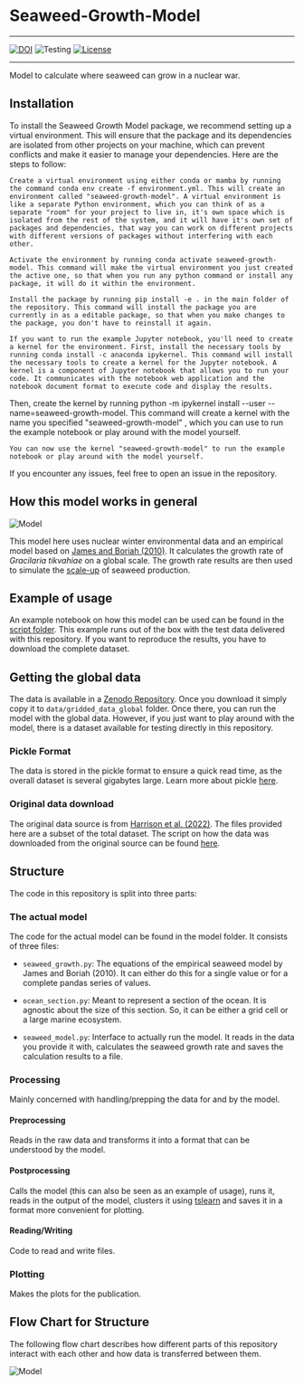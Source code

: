 # Seaweed-Growth-Model
---


[![DOI](https://zenodo.org/badge/DOI/10.5281/zenodo.6866654.svg)](https://doi.org/10.5281/zenodo.6866654)
![Testing](https://github.com/allfed/seaweed-growth-model/actions/workflows/testing.yml/badge.svg)
[![License](https://img.shields.io/badge/License-Apache_2.0-blue.svg)](https://opensource.org/licenses/Apache-2.0)

---
Model to calculate where seaweed can grow in a nuclear war. 

## Installation
To install the Seaweed Growth Model package, we recommend setting up a virtual environment. This will ensure that the package and its dependencies are isolated from other projects on your machine, which can prevent conflicts and make it easier to manage your dependencies. Here are the steps to follow:

    Create a virtual environment using either conda or mamba by running the command conda env create -f environment.yml. This will create an environment called "seaweed-growth-model". A virtual environment is like a separate Python environment, which you can think of as a separate "room" for your project to live in, it's own space which is isolated from the rest of the system, and it will have it's own set of packages and dependencies, that way you can work on different projects with different versions of packages without interfering with each other.

    Activate the environment by running conda activate seaweed-growth-model. This command will make the virtual environment you just created the active one, so that when you run any python command or install any package, it will do it within the environment.

    Install the package by running pip install -e . in the main folder of the repository. This command will install the package you are currently in as a editable package, so that when you make changes to the package, you don't have to reinstall it again.

    If you want to run the example Jupyter notebook, you'll need to create a kernel for the environment. First, install the necessary tools by running conda install -c anaconda ipykernel. This command will install the necessary tools to create a kernel for the Jupyter notebook. A kernel is a component of Jupyter notebook that allows you to run your code. It communicates with the notebook web application and the notebook document format to execute code and display the results.

Then, create the kernel by running python -m ipykernel install --user --name=seaweed-growth-model. This command will create a kernel with the name you specified "seaweed-growth-model" , which you can use to run the example notebook or play around with the model yourself.

    You can now use the kernel "seaweed-growth-model" to run the example notebook or play around with the model yourself.

If you encounter any issues, feel free to open an issue in the repository.

## How this model works in general

![Model](https://raw.githubusercontent.com/allfed/Seaweed-Growth-Model/main/results/model_description/structure.png)

This model here uses nuclear winter environmental data and an empirical model based on [James and Boriah (2010)](https://www.researchgate.net/publication/44797785_Modeling_Algae_Growth_in_an_Open-Channel_Raceway). It calculates the growth rate of *Gracilaria tikvahiae* on a global scale. The growth rate results are then used to simulate the [scale-up](https://github.com/allfed/Seaweed-Scaleup-Model) of seaweed production. 

## Example of usage
An example notebook on how this model can be used can be found in the [script folder](https://github.com/allfed/Seaweed-Growth-Model/blob/main/scripts/Example.ipynb). This example runs out of the box with the test data delivered with this repository. If you want to reproduce the results, you have to download the complete dataset. 

## Getting the global data

The data is available in a [Zenodo Repository](). Once you download it simply copy it to `data/gridded_data_global` folder. Once there, you can run the model with the global data. However, if you just want to play around with the model, there is a dataset available for testing directly in this repository. 

### Pickle Format

The data is stored in the pickle format to ensure a quick read time, as the overall dataset is several gigabytes large. Learn more about pickle [here](https://www.youtube.com/watch?v=Pl4Hp8qwwes).

### Original data download

The original data source is from [Harrison et al. (2022)](https://agupubs.onlinelibrary.wiley.com/doi/10.1029/2021AV000610). The files provided here are a subset of the total dataset. The script on how the data was downloaded from the original source can be found [here](https://github.com/florianjehn/Seaweed-Growth-Model/blob/main/scripts/Data_Download.ipynb). 

## Structure

The code in this repository is split into three parts:

### The actual model

The code for the actual model can be found in the model folder. It consists of three files:

* `seaweed_growth.py`: The equations of the empirical seaweed model by James and Boriah (2010). It can either do this for a single value or for a complete pandas series of values. 

* `ocean_section.py`: Meant to represent a section of the ocean. It is agnostic about the size of this section. So, it can be either a grid cell or a large marine ecosystem.

* `seaweed_model.py`: Interface to actually run the model. It reads in the data you provide it with, calculates the seaweed growth rate and saves the calculation results to a file. 

### Processing

Mainly concerned with handling/prepping the data for and by the model. 

#### Preprocessing

Reads in the raw data and transforms it into a format that can be understood by the model. 

#### Postprocessing

Calls the model (this can also be seen as an example of usage), runs it, reads in the output of the model, clusters it using [tslearn](https://tslearn.readthedocs.io/en/stable/) and saves it in a format more convenient for plotting. 

#### Reading/Writing

Code to read and write files. 

### Plotting

Makes the plots for the publication. 

## Flow Chart for Structure

The following flow chart describes how different parts of this repository interact with each other and how data is transferred between them. 

![Model](https://raw.githubusercontent.com/allfed/Seaweed-Growth-Model/main/results/model_description/flow_chart.png)




